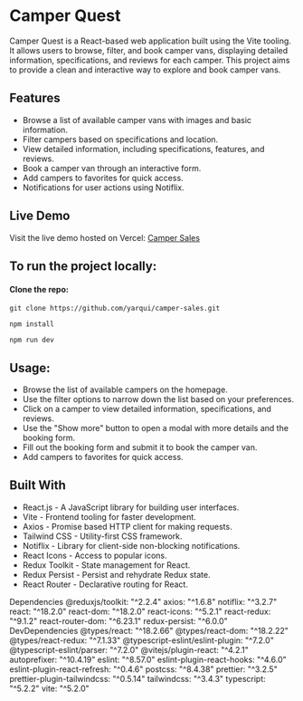 # Camper Quest

Camper Quest is a React-based web application built using the Vite tooling. It allows users to browse, filter, and book camper vans, displaying detailed information, specifications, and reviews for each camper. This project aims to provide a clean and interactive way to explore and book camper vans.

## Features

- Browse a list of available camper vans with images and basic information.
- Filter campers based on specifications and location.
- View detailed information, including specifications, features, and reviews.
- Book a camper van through an interactive form.
- Add campers to favorites for quick access.
- Notifications for user actions using Notiflix.

## Live Demo

Visit the live demo hosted on Vercel: [Camper Sales](https://camper-sales.vercel.app/)

## To run the project locally:

#### Clone the repo:

```
git clone https://github.com/yarqui/camper-sales.git
```

```
npm install
```

```
npm run dev
```

## Usage:

- Browse the list of available campers on the homepage.
- Use the filter options to narrow down the list based on your preferences.
- Click on a camper to view detailed information, specifications, and reviews.
- Use the "Show more" button to open a modal with more details and the booking form.
- Fill out the booking form and submit it to book the camper van.
- Add campers to favorites for quick access.

## Built With

- React.js - A JavaScript library for building user interfaces.
- Vite - Frontend tooling for faster development.
- Axios - Promise based HTTP client for making requests.
- Tailwind CSS - Utility-first CSS framework.
- Notiflix - Library for client-side non-blocking notifications.
- React Icons - Access to popular icons.
- Redux Toolkit - State management for React.
- Redux Persist - Persist and rehydrate Redux state.
- React Router - Declarative routing for React.

Dependencies
@reduxjs/toolkit: "^2.2.4"
axios: "^1.6.8"
notiflix: "^3.2.7"
react: "^18.2.0"
react-dom: "^18.2.0"
react-icons: "^5.2.1"
react-redux: "^9.1.2"
react-router-dom: "^6.23.1"
redux-persist: "^6.0.0"
DevDependencies
@types/react: "^18.2.66"
@types/react-dom: "^18.2.22"
@types/react-redux: "^7.1.33"
@typescript-eslint/eslint-plugin: "^7.2.0"
@typescript-eslint/parser: "^7.2.0"
@vitejs/plugin-react: "^4.2.1"
autoprefixer: "^10.4.19"
eslint: "^8.57.0"
eslint-plugin-react-hooks: "^4.6.0"
eslint-plugin-react-refresh: "^0.4.6"
postcss: "^8.4.38"
prettier: "^3.2.5"
prettier-plugin-tailwindcss: "^0.5.14"
tailwindcss: "^3.4.3"
typescript: "^5.2.2"
vite: "^5.2.0"
